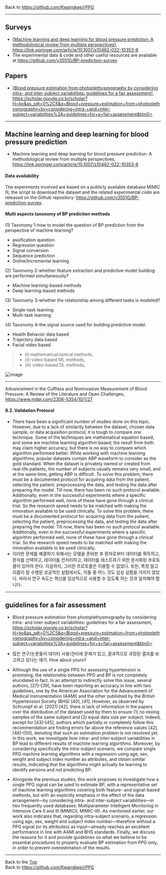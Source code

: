 Back to https://github.com/Kwangkee/rPPG
***

## Surveys
- [[Machine learning and deep learning for blood pressure prediction: A methodological review from multiple perspectives](https://github.com/Kwangkee/rPPG/blob/main/BP.md#machine-learning-and-deep-learning-for-blood-pressure-prediction)], https://link.springer.com/article/10.1007/s10462-022-10353-8 
- The experimental data & code and other useful resources are available at https://github.com/v3551G/BP-prediction-survey.

## Papers
- [[Blood pressure estimation from photoplethysmography by considering intra- and inter-subject variabilities: guidelines for a fair assessment](https://github.com/Kwangkee/rPPG/blob/main/BP.md#guidelines-for-a-fair-assessment)], https://scholar.google.co.kr/scholar?hl=ko&as_sdt=0%2C5&q=Blood+pressure+estimation+from+photoplethysmography+by+considering+intra-+and+inter-subject+variabilities%3A+guidelines+for+a+fair+assessment&btnG= 

***
## Machine learning and deep learning for blood pressure prediction
- Machine learning and deep learning for blood pressure prediction: A methodological review from multiple perspectives, https://link.springer.com/article/10.1007/s10462-022-10353-8 

#### Data availability
The experiments involved are based on a publicly available database MIMIC III, the script to download the dataset and the related experimental code are released on the Github repository: https://github.com/v3551G/BP-prediction-survey.

#### Multi aspects taxonomy of BP prediction methods
(1) Taxonomy 1-how to model the question of BP prediction from the perspective of machine learning?  
- assification question
- Regression question
- Signal conversion
- Sequence prediction
- Online/Incremental learning

(2) Taxonomy 2-whether feature extraction and predictive model building are performed simultaneously? 
- Machine learning-based methods
- Deep learning-based methods

(3) Taxonomy 3-whether the relationship among different tasks is modeled? 
- Single-task learning
- Multi-task learning

(4) Taxonomy 4-the signal source used for building predictive model. 
- Health Behavior data based
- Trajectory data based
- Facial video based
>- (i) mathematical/optical methods, 
>- (ii) video-based ML methods, 
>- (iii) video-based DL methods, 

![image](https://user-images.githubusercontent.com/109835677/210046688-5a3e10e2-07b3-449e-95c6-f5776e5d82f5.png)

***
Advancement in the Cuffless and Noninvasive Measurement of Blood Pressure: A Review of the Literature and Open Challenges, https://www.mdpi.com/2306-5354/10/1/27

#### 8.2. Validation Protocol
- There have been a significant number of studies done on this topic. However, due to a lack of similarity between the dataset, chosen data sample, or data acquisition protocol, it is tough to compare one technique. Some of the techniques are mathematical equation based, and some are machine learning algorithm based; the result from both may claim higher accuracy, but there is no way to compare which algorithm performed better. While working with machine learning algorithms, popular datasets contain ABP waveform to consider as the gold standard. When the dataset is privately owned or created from real-life patients, the number of subjects usually remains very small, and at the same time, getting ABP is difficult. To solve this problem, there must be a documented protocol for acquiring data from the patient, selecting the patient, preprocessing the data, and testing the data after preparing the model. Till now, there has been no such protocol available. Additionally, even in the successful experiments where a specific algorithm performed well, none of these have gone through a clinical trial. So the research speed needs to be matched with making the innovation available to be used clinically.
To solve this problem, there must be a documented protocol for acquiring data from the patient, selecting the patient, preprocessing the data, and testing the data after preparing the model. Till now, there has been no such protocol available. Additionally, even in the successful experiments where a specific algorithm performed well, none of these have gone through a clinical trial. So the research speed needs to be matched with making the innovation available to be used clinically.  
- 이러한 문제를 해결하기 위해서는 모델을 준비한 후 환자로부터 데이터를 획득하고, 환자를 선택하고, 데이터를 전처리하고, 데이터를 테스트하기 위한 문서화된 프로토콜이 있어야 한다. 지금까지, 그러한 프로토콜은 이용할 수 없었다. 또한, 특정 알고리즘이 잘 수행된 성공적인 실험에서도, 이들 중 어느 것도 임상 실험을 거치지 않았다. 따라서 연구 속도는 혁신을 임상적으로 사용할 수 있도록 하는 것과 일치해야 합니다.  


***
## guidelines for a fair assessment
- Blood pressure estimation from photoplethysmography by considering intra- and inter-subject variabilities: guidelines for a fair assessment, https://scholar.google.co.kr/scholar?hl=ko&as_sdt=0%2C5&q=Blood+pressure+estimation+from+photoplethysmography+by+considering+intra-+and+inter-subject+variabilities%3A+guidelines+for+a+fair+assessment&btnG= 

- 많은 연구/논문들이 데이터 사용/관리에 문제가 있고, 결과적으로 과장된 결과를 보고하고 있다는 얘기. How about yours?

- Although the use of a single PPG for assessing hypertension is promising, the relationship between PPG and BP is not completely elucidated in fact. In an attempt to indirectly solve this issue, several authors, [27]–[39], have been reporting an accuracy in line with two guidelines, one by the American Association for the Advancement of Medical Instrumentation (AAMI) and the other published by the British Hypertension Society (BHS) [40], [41]. However, as observed by Schrumpf et al. (2021) [42], there is lack of information in the papers over the distribution of the dataset used by them to ensure (1) no mixing samples of the same subject and (2) equal data size per subject. Indeed, except for [43]–[45], authors which partially or completely follow this recommendation are finding errors far above the reference values [42], [46]–[50], denoting that such an estimation problem is not resolved yet. In this work, we investigate how intra- and inter-subject variabilities in BP lead to different results of machine learning algorithms. Moreover, by considering specifically the intra-subject scenario, we compare single PPG machine learning algorithms with a regression using age, sex, weight and subject index number as attributes, and obtain similar results, indicating that the algorithms might actually be learning to identify persons and not predicting BP.

- Alongside the previous studies, this work proposes to investigate how a single PPG signal can be used to estimate BP, with a representative set of machine learning algorithms covering both feature- and signal-based methods, but with an explicitly emphasis in the effect of the data arrangement—by considering intra- and inter-subject variabilities—in two frequently used databases: Multiparameter Intelligent Monitoring in Intensive Care II and III (MIMICII, MIMIC-III). As mentioned earlier, our work also indicates that, regarding intra-subject scenario, a regression using age, sex, weight and subject index number—therefore without a PPG signal (or its attributes) as input—already reaches an excellent performance in line with AAMI and BHS standards. Finally, we discuss the reasons for it and provide guidelines on what we believe to be essential procedures to properly evaluate BP estimation from PPG only, in order to prevent overestimation of the results.

***
Back to the [Top](#Surveys)  
Back to https://github.com/Kwangkee/rPPG
